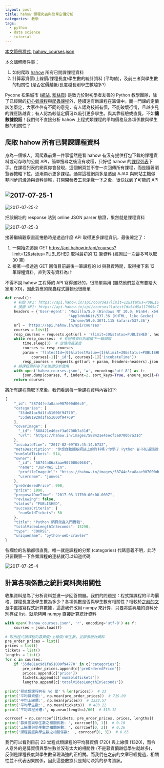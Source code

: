 ```yaml
---
layout: post
title: hahow 課程爬蟲與簡單定價分析
categories: 教學
tags:
  - python
  - data science
  - tutorial
---
```


[本文範例程式](https://gist.github.com/jwlin/d9574ef1f4191a7d823fb9467d599d90), [hahow_courses.json](https://gist.github.com/jwlin/5f00612ca0ecc4f2bc93d0b2cba441fd)

本文講解兩件事：

1. 如何爬取 [hahow](https://hahow.in) 所有已開課課程資料
2. 計算募資價/上線價/課程長度/學生數的統計資料 (平均值)，及前三者與學生數的相關性 (是否定價越低/長度越長則學生數越多?)

Pycone 松果城市 ([網站](http://pycone.com), [粉絲頁](https://www.facebook.com/pycone2016/)) 是致力於對初學者友善的 Python 教學團隊，除了已經開的[初心者課程](https://hahow.in/cr/python-for-beginners)與[爬蟲課程](https://hahow.in/cr/python-web-crawler)外，陸續還有新課程在籌備中。而一門課的定價該怎麼定，大家往往有不同的意見，有人認為技術有價，不能破壞行情，且越少見的課應該越貴；有人認為較低定價可以吸引更多學生。與其靠經驗或直覺，不如**讓數據說話**！我們何不直接分析 hahow 上程式類課程的平均價格及各項係數與學生數的相關性？

## 爬取 hahow 所有已開課課程資料

身為一個懶人，寫爬蟲前第一件事當然是看 hahow 有沒有提供打包下載的課程資料或可存取的公開 API，簡單搜尋之後沒有收穫，只好從 hahow 的[課程列表](https://hahow.in/courses)下手。在課程列表的網頁你會發現，這個網頁並不會一次回傳所有課程，而是隨著瀏覽器捲軸下拉，逐漸顯示更多課程。通常這種網頁多是透過 AJAX 與網站主機做非同步的溝通與資料傳輸，打開開發者工具瀏覽一下之後，很快找到了可能的 API

![2017-07-25-1](https://jwlin.github.io/images/170725-hahow-crawler-1.png)
---
![2017-07-25-2](https://jwlin.github.io/images/170725-hahow-crawler-2.png)

把該網址的 response 貼到 online JSON parser 驗證，果然就是課程資料

![2017-07-25-3](https://jwlin.github.io/images/170725-hahow-crawler-3.png)

接著繼續觀察畫面捲動時是透過什麼 API 取得更多課程資訊，最後確定了：

1. 一開始先透過 GET https://api.hahow.in/api/courses?limit=12&status=PUBLISHED 取得最初的 12 筆資料 (經測試一次最多可以取 30 筆)
2. 接著一樣透過 GET 回傳目前最後一筆課程的 id 與募資時間，取得接下來 12 筆課程資料，直到沒有資料為止 

不得不說 hahow 工程師的 API 寫得滿好的，很簡單易用 (雖然他們並沒有要給大家用 XD)，因此對應的爬蟲程式邏輯也很簡單

``` python
def crawl():
    # 初始 API: https://api.hahow.in/api/courses?limit=12&status=PUBLISHED
    # 接續 API: https://api.hahow.in/api/courses?latestId=54d5a117065a7e0e00725ac0&latestValue=2015-03-27T15:38:27.187Z&limit=30&status=PUBLISHED
    headers = {'User-Agent': 'Mozilla/5.0 (Windows NT 10.0; Win64; x64) '
                             'AppleWebKit/537.36 (KHTML, like Gecko) '
                             'Chrome/59.0.3071.115 Safari/537.36'}
    url = 'https://api.hahow.in/api/courses'
    courses = list()
    resp_courses = requests.get(url + '?limit=30&status=PUBLISHED', headers=headers).json()
    while resp_courses:  # 有回傳資料則繼續下一輪擷取
        time.sleep(3)  # 放慢爬蟲速度
        courses += resp_courses
        param = '?latestId={0}&latestValue={1}&limit=30&status=PUBLISHED'.format(
            courses[-1]['_id'], courses[-1]['incubateTime'])
        resp_courses = requests.get(url + param, headers=headers).json()
	# 將課程資料存下來後續分析使用
    with open('hahow_courses.json', 'w', encoding='utf-8') as f:
        json.dump(courses, f, indent=2, sort_keys=True, ensure_ascii=False)
    return courses
```

將所有課程擷取下來後，我們看到每一筆課程資料內容如下:

``` javascript
{
    "_id": "58744feda8aae907000d06c0",
    "categories": [
      "55de81ac9d1fa51000f94770",
      "55de81929d1fa51000f94769"
    ],
    "coverImage": {
      "_id": "588421e46ecf3a0700b7a31d",
      "url": "https://hahow.in/images/588421e46ecf3a0700b7a31d"
    },
    "incubateTime": "2017-02-09T05:45:14.673Z",
    "metaDescription": "你想自動擷取網站上的資料嗎？你學了 Python 卻不知道該從什麼程式開始練習嗎？這堂課就是為你準備的！本課程會循序漸進地說明如何撰寫 Python 網頁爬蟲，從環境設定開始，涵蓋網頁解構、資料擷取與儲存，及多項實戰演練，讓你在學習過程中及對於學習成果都有滿滿的成就感。",
    "numSoldTickets": 514,
    "owner": {
      "_id": "58744a86a8aae907000d0684",
      "name": "Jun-Wei Lin",
      "profileImageUrl": "https://hahow.in/images/58744c3ca8aae907000d0697",
      "username": "junwei"
    },
    "preOrderedPrice": 990,
    "price": 1890,
    "proposalDueTime": "2017-03-11T00:00:00.000Z",
    "reviewing": false,
    "status": "PUBLISHED",
    "successCriteria": {
      "numSoldTickets": 50
    },
    "title": "Python 網頁爬蟲入門實戰",
    "totalVideoLengthInSeconds": 15290,
    "type": "COURSE",
    "uniquename": "python-web-crawler"
}
```

各欄位的名稱都很直覺，唯一就是課程的分類 (categories) 代碼意義不明，此時只要觀察一下各類課程的連結就可以知道代碼

![2017-07-25-4](https://jwlin.github.io/images/170725-hahow-crawler-4.png)

## 計算各項係數之統計資料與相關性

收集資料是為了分析資料並進一步回答問題。我們的問題是：程式類課程的平均價格、課程長度及學生數為多少？各項係數是否與學生數有相關性？相較於[之前的文章](http://blog.castman.net/%E6%95%99%E5%AD%B8/2016/12/31/python-data-science-tutorial-5.html)中直接寫程式計算數據，這邊我們改用 numpy 來計算，只要將感興趣的資料分別存成 list，就能夠用 numpy 直接計算統計資料

``` python
with open('hahow_courses.json', 'r', encoding='utf-8') as f:
    courses = json.load(f)
	
# 取出程式類課程的募資價/上線價/學生數，並顯示統計資料
pre_order_prices = list()
prices = list()
tickets = list()
lengths = list()
for c in courses:
    if '55de81ac9d1fa51000f94770' in c['categories']:
        pre_order_prices.append(c['preOrderedPrice'])
        prices.append(c['price'])
        tickets.append(c['numSoldTickets'])
        lengths.append(c['totalVideoLengthInSeconds'])
		
print('程式類課程共有 %d 堂' % len(prices))  # 23
print('平均募資價:', np.mean(pre_order_prices))  # 719.09
print('平均上線價:', np.mean(prices))  # 1322.57
print('平均學生數:', np.mean(tickets))  # 483.22
print('平均課程分鐘:', np.mean(lengths)/60)  # 515.12

corrcoef = np.corrcoef([tickets, pre_order_prices, prices, lengths])
print('募資價與學生數之相關係數: ', corrcoef[0, 1])  # 0.18
print('上線價與學生數之相關係數: ', corrcoef[0, 2])  # 0.36
print('課程長度與學生數之相關係數: ', corrcoef[0, 3])  # 0.65
```

我們可以看到目前 23 堂程式類課程的平均募資價 (720) 與上線價 (1320)，而令人意外的是募資價與學生數並沒有太大的相關性 (不是募資價越低學生就越多)，反倒是課程長度與學生數呈現滿強的正相關。而我們在之前的文章已經提過，相關性並不代表因果關係，因此這些數據只是幫助決策的參考資訊。